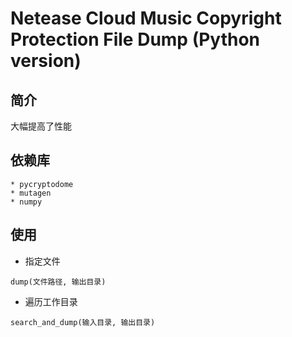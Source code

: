 # Netease Cloud Music Copyright Protection File Dump (Python version)

## 简介
大幅提高了性能
## 依赖库

```
* pycryptodome  
* mutagen  
* numpy
```

## 使用

- 指定文件
```
dump(文件路径, 输出目录)
```
- 遍历工作目录
```
search_and_dump(输入目录, 输出目录)
```
